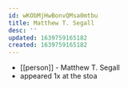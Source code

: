 ```yaml
---
id: wKObMjHwBonvQMsa0mtbu
title: Matthew T. Segall
desc: ''
updated: 1639759165182
created: 1639759165182
---
```



- [[person]] - Matthew T. Segall
- appeared 1x at the stoa
